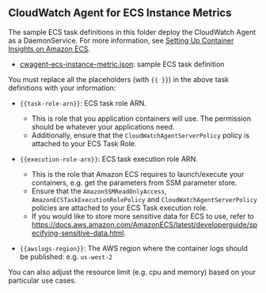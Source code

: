 ## CloudWatch Agent for ECS Instance Metrics

The sample ECS task definitions in this folder deploy the CloudWatch Agent as a DaemonService. For more information, see [Setting Up Container Insights on Amazon ECS](https://docs.aws.amazon.com/AmazonCloudWatch/latest/monitoring/deploy-container-insights-ECS.html).

* [cwagent-ecs-instance-metric.json](cwagent-ecs-instance-metric.json): sample ECS task definition

You must replace all the placeholders (with ```{{ }}```) in the above task definitions with your information:
* ```{{task-role-arn}}```: ECS task role ARN.
  * This is role that you application containers will use. The permission should be whatever your applications need.
  * Additionally, ensure that the ```CloudWatchAgentServerPolicy``` policy is attached to your ECS Task Role.
  
* ```{{execution-role-arn}}```: ECS task execution role ARN.
  * This is the role that Amazon ECS requires to launch/execute your containers, e.g. get the parameters from SSM parameter store.
  * Ensure that the ```AmazonSSMReadOnlyAccess```, ```AmazonECSTaskExecutionRolePolicy``` and ```CloudWatchAgentServerPolicy``` policies are attached to your ECS Task execution role.
  * If you would like to store more sensitive data for ECS to use, refer to https://docs.aws.amazon.com/AmazonECS/latest/developerguide/specifying-sensitive-data.html.    

* ```{{awslogs-region}}```: The AWS region where the container logs should be published: e.g. ```us-west-2```

You can also adjust the resource limit (e.g. cpu and memory) based on your particular use cases.